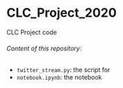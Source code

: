 # CLC_Project_2020
 CLC Project code


###### Content of this repository:

+ `twitter_stream.py`: the script for
+ `notebook.ipynb`: the notebook
